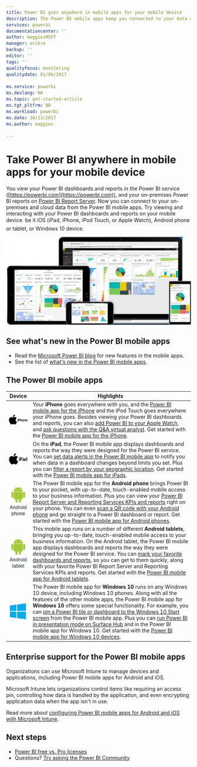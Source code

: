 ```yaml
---
title: Power BI goes anywhere in mobile apps for your mobile device
description: The Power BI mobile apps keep you connected to your data on premises or in the cloud. View Power BI dashboards and reports on your mobile device.
services: powerbi
documentationcenter: ''
author: maggiesMSFT
manager: erikre
backup: ''
editor: ''
tags: ''
qualityfocus: monitoring
qualitydate: 01/06/2017

ms.service: powerbi
ms.devlang: NA
ms.topic: get-started-article
ms.tgt_pltfrm: NA
ms.workload: powerbi
ms.date: 10/13/2017
ms.author: maggies

---
```

# Take Power BI anywhere in mobile apps for your mobile device
You view your Power BI dashboards and reports in the Power BI service ([https://powerbi.com](https://powerbi.com)), and your on-premises Power BI reports on [Power BI Report Server](report-server/get-started.md). Now you can connect to your on-premises and cloud data from the Power BI mobile apps. Try viewing and interacting with your Power BI dashboards and reports on your mobile device &#151; be it iOS (iPad, iPhone, iPod Touch, or Apple Watch), Android phone or tablet, or Windows 10 device.

![Power BI on mobile devices](media/powerbi-powerbi-apps-for-mobile-devices/power-bi-mobile-apps-all-up.png)

## See what's new in the Power BI mobile apps
* Read the [Microsoft Power BI blog](https://powerbi.microsoft.com/blog/tag/mobile/) for new features in the mobile apps.
* See the list of [what's new in the Power BI mobile apps](powerbi-mobile-whats-new-in-the-mobile-apps.md).

## The Power BI mobile apps
| **Device** | **Highlights** |
| --- | --- |
| [![iPhone](media/powerbi-powerbi-apps-for-mobile-devices/iphone-logo-50-px.png)](powerbi-mobile-ipad-app-get-started.md) |Your **iPhone** goes everywhere with you, and the [Power BI mobile app for the iPhone](powerbi-mobile-ipad-app-get-started.md) and the iPod Touch goes everywhere your iPhone goes. Besides viewing your Power BI dashboards and reports, you can also [add Power BI to your Apple Watch](mobile-apple-watch.md), and [ask questions with the Q&A virtual analyst](mobile-apps-ios-qna.md). Get started with the [Power BI mobile app for the iPhone](mobile-iphone-app-get-started.md). |
| [![iPad](media/powerbi-powerbi-apps-for-mobile-devices/ipad-logo-50-px.png)](powerbi-mobile-ipad-app-get-started.md) |On the **iPad**, the Power BI mobile app displays dashboards and reports the way they were designed for the Power BI service. You can [set data alerts in the Power BI mobile app](powerbi-mobile-set-data-alerts-in-the-iphone-app.md) to notify you when data in a dashboard changes beyond limits you set. Plus you can [filter a report by your geographic location](mobile-apps-geographic-filtering.md). Get started with the [Power BI mobile app for iPads](powerbi-mobile-ipad-app-get-started.md). |
| [![Android phone](media/powerbi-powerbi-apps-for-mobile-devices/android-phone-logo-50-px.png)](powerbi-mobile-android-app-get-started.md) |The Power BI mobile app for the **Android phone** brings Power BI to your pocket, with up-to-date, touch-enabled mobile access to your business information.  Plus you can view your [Power BI Report Server and Reporting Services KPIs and reports](powerbi-mobile-iphone-kpis-mobile-reports.md) right on your phone. You can even [scan a QR code with your Android phone](powerbi-mobile-qr-code-for-tile.md) and go straight to a Power BI dashboard or report. Get started with the [Power BI mobile app for Android phones](powerbi-mobile-android-app-get-started.md). |
| [![Android tablet](media/powerbi-powerbi-apps-for-mobile-devices/android-tablet-logo-50-px.png)](powerbi-mobile-android-tablet-app-get-started.md) |This mobile app runs on a number of different **Android tablets**, bringing you up-to-date, touch-enabled mobile access to your business information. On the Android tablet, the Power BI mobile app displays dashboards and reports the way they were designed for the Power BI service. You can [mark your favorite dashboards and reports](mobile-apps-favorites.md), so you can get to them quickly, along with your favorite Power BI Report Server and Reporting Services KPIs and reports. Get started with the [Power BI mobile app for Android tablets](powerbi-mobile-android-tablet-app-get-started.md). |
| [![Windows devices](media/powerbi-powerbi-apps-for-mobile-devices/win-10-logo-50-px.png)](desktop-getting-started.md) |The Power BI mobile app for **Windows 10** runs on any Windows 10 device, including Windows 10 phones. Along with all the features of the other mobile apps, the Power BI mobile app for **Windows 10** offers some special functionality. For example, you can [pin a Power BI tile or dashboard to the Windows 10 Start screen](powerbi-mobile-pin-dashboard-from-win10phone-app.md) from the Power BI mobile app. Plus you can [run Power BI in presentation mode on Surface Hub](powerbi-mobile-win10-app-presentation-mode.md) and in the Power BI mobile app for Windows 10. Get started with the [Power BI mobile app for Windows 10 devices](powerbi-mobile-win10phone-app-get-started.md). |

## Enterprise support for the Power BI mobile apps
Organizations can use Microsoft Intune to manage devices and applications, including Power BI mobile apps for Android and iOS.

Microsoft Intune lets organizations control items like requiring an access pin, controlling how data is handled by the application, and even encrypting application data when the app isn't in use.

Read more about [configuring Power BI mobile apps for Android and iOS with Microsoft Intune](service-admin-mobile-intune.md). 

## Next steps
* [Power BI free vs. Pro licenses](service-free-vs-pro.md)
* Questions? [Try asking the Power BI Community](http://community.powerbi.com/)


